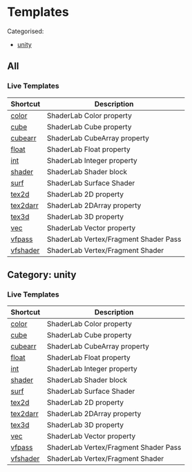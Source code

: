 # Templates

Categorised:

* [unity](#unity)

## All

### Live Templates

| Shortcut                                               | Description                           |
|--------------------------------------------------------|---------------------------------------|
| [color](Live/Properties-ColorProperty.md)              | ShaderLab Color property              |
| [cube](Live/Properties-TextureCubeProperty.md)         | ShaderLab Cube property               |
| [cubearr](Live/Properties-TextureCubeArrayProperty.md) | ShaderLab CubeArray property          |
| [float](Live/Properties-FloatProperty.md)              | ShaderLab Float property              |
| [int](Live/Properties-IntegerProperty.md)              | ShaderLab Integer property            |
| [shader](Live/Root-Shader.md)                          | ShaderLab Shader block                |
| [surf](Live/Shader-SurfaceShader.md)                   | ShaderLab Surface Shader              |
| [tex2d](Live/Properties-Texture2DProperty.md)          | ShaderLab 2D property                 |
| [tex2darr](Live/Properties-Texture2DArrayProperty.md)  | ShaderLab 2DArray property            |
| [tex3d](Live/Properties-Texture3DProperty.md)          | ShaderLab 3D property                 |
| [vec](Live/Properties-VectorProperty.md)               | ShaderLab Vector property             |
| [vfpass](Live/SubShader-VFShader.md)                   | ShaderLab Vertex/Fragment Shader Pass |
| [vfshader](Live/Shader-VFShader.md)                    | ShaderLab Vertex/Fragment Shader      |

<a name="unity"></a>
## Category: unity

### Live Templates

| Shortcut                                               | Description                           |
|--------------------------------------------------------|---------------------------------------|
| [color](Live/Properties-ColorProperty.md)              | ShaderLab Color property              |
| [cube](Live/Properties-TextureCubeProperty.md)         | ShaderLab Cube property               |
| [cubearr](Live/Properties-TextureCubeArrayProperty.md) | ShaderLab CubeArray property          |
| [float](Live/Properties-FloatProperty.md)              | ShaderLab Float property              |
| [int](Live/Properties-IntegerProperty.md)              | ShaderLab Integer property            |
| [shader](Live/Root-Shader.md)                          | ShaderLab Shader block                |
| [surf](Live/Shader-SurfaceShader.md)                   | ShaderLab Surface Shader              |
| [tex2d](Live/Properties-Texture2DProperty.md)          | ShaderLab 2D property                 |
| [tex2darr](Live/Properties-Texture2DArrayProperty.md)  | ShaderLab 2DArray property            |
| [tex3d](Live/Properties-Texture3DProperty.md)          | ShaderLab 3D property                 |
| [vec](Live/Properties-VectorProperty.md)               | ShaderLab Vector property             |
| [vfpass](Live/SubShader-VFShader.md)                   | ShaderLab Vertex/Fragment Shader Pass |
| [vfshader](Live/Shader-VFShader.md)                    | ShaderLab Vertex/Fragment Shader      |

